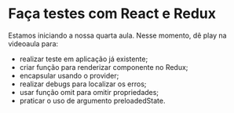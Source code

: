 # Faça testes com React e Redux

Estamos iniciando a nossa quarta aula. Nesse momento, dê play na videoaula para:

- realizar teste em aplicação já existente;
- criar função para renderizar componente no Redux;
- encapsular usando o provider;
- realizar debugs para localizar os erros;
- usar função omit para omitir propriedades;
- praticar o uso de argumento preloadedState.

